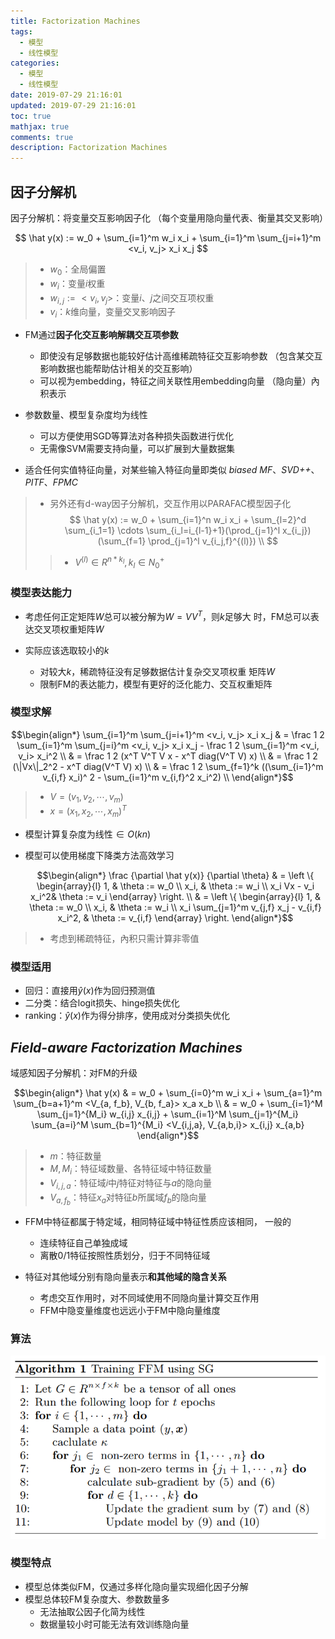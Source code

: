 ```yaml
---
title: Factorization Machines
tags:
  - 模型
  - 线性模型
categories:
  - 模型
  - 线性模型
date: 2019-07-29 21:16:01
updated: 2019-07-29 21:16:01
toc: true
mathjax: true
comments: true
description: Factorization Machines
---
```


##	因子分解机

因子分解机：将变量交互影响因子化
（每个变量用隐向量代表、衡量其交叉影响）

$$
\hat y(x) := w_0 + \sum_{i=1}^m w_i x_i + \sum_{i=1}^m
	\sum_{j=i+1}^m <v_i, v_j> x_i x_j
$$

> - $w_0$：全局偏置
> - $w_i$：变量$i$权重
> - $w_{i,j} := <v_i, v_j>$：变量$i$、$j$之间交互项权重
> - $v_i$：$k$维向量，变量交叉影响因子

-	FM通过**因子化交互影响解耦交互项参数**
	-	即使没有足够数据也能较好估计高维稀疏特征交互影响参数
		（包含某交互影响数据也能帮助估计相关的交互影响）
	-	可以视为embedding，特征之间关联性用embedding向量
		（隐向量）內积表示

-	参数数量、模型复杂度均为线性
	-	可以方便使用SGD等算法对各种损失函数进行优化
	-	无需像SVM需要支持向量，可以扩展到大量数据集

-	适合任何实值特征向量，对某些输入特征向量即类似
	*biased MF*、*SVD++*、*PITF*、*FPMC*

> - 另外还有d-way因子分解机，交互作用以PARAFAC模型因子化
	$$
	\hat y(x) := w_0 + \sum_{i=1}^n w_i x_i + \sum_{l=2}^d \sum_{i_1=1}
		\cdots \sum_{i_l=i_{l-1}+1}(\prod_{j=1}^l x_{i_j})
		(\sum_{f=1} \prod_{j=1}^l v_{i_j,f}^{(l)}) \\
	$$
> > -	$V^{(l)} \in R^{n * k_l}, k_l \in N_0^{+}$

###	模型表达能力

-	考虑任何正定矩阵$W$总可以被分解为$W=V V^T$，则$k$足够大
	时，FM总可以表达交叉项权重矩阵$W$

-	实际应该选取较小的$k$
	-	对较大$k$，稀疏特征没有足够数据估计复杂交叉项权重
		矩阵$W$
	-	限制FM的表达能力，模型有更好的泛化能力、交互权重矩阵

###	模型求解

$$\begin{align*}
\sum_{i=1}^m \sum_{j=i+1}^m <v_i, v_j> x_i x_j & = 
	\frac 1 2 \sum_{i=1}^m \sum_{j=i}^m <v_i, v_j> x_i x_j -
	\frac 1 2 \sum_{i=1}^m <v_i, v_i> x_i^2 \\
& = \frac 1 2 (x^T V^T V x - x^T diag(V^T V) x) \\
& = \frac 1 2 (\|Vx\|_2^2 - x^T diag(V^T V) x) \\
& = \frac 1 2 \sum_{f=1}^k ((\sum_{i=1}^m v_{i,f} x_i)^ 2
	- \sum_{i=1}^m v_{i,f}^2 x_i^2) \\
\end{align*}$$

> - $V = (v_1, v_2, \cdots, v_m)$
> - $x = (x_1, x_2, \cdots, x_m)^T$

-	模型计算复杂度为线性$\in O(kn)$

-	模型可以使用梯度下降类方法高效学习

	$$\begin{align*}
	\frac {\partial \hat y(x)} {\partial \theta} & = \left \{
		\begin{array}{l}
			1, & \theta := w_0 \\
			x_i, & \theta := w_i \\
			x_i Vx - v_i x_i^2& \theta := v_i
		\end{array} \right. \\
	& = \left \{ \begin{array}{l}
			1, & \theta := w_0 \\
			x_i, & \theta := w_i \\
			x_i \sum_{j=1}^m v_{j,f} x_j - v_{i,f} x_i^2,
				& \theta := v_{i,f}
		\end{array} \right.
	\end{align*}$$

> - 考虑到稀疏特征，內积只需计算非零值

###	模型适用

-	回归：直接用$\hat y(x)$作为回归预测值
-	二分类：结合logit损失、hinge损失优化
-	ranking：$\hat y(x)$作为得分排序，使用成对分类损失优化

##	*Field-aware Factorization Machines*

域感知因子分解机：对FM的升级

$$\begin{align*}
\hat y(x) & = w_0 + \sum_{i=0}^m w_i x_i + \sum_{a=1}^m
	\sum_{b=a+1}^m <V_{a, f_b}, V_{b, f_a}> x_a x_b \\
& = w_0 + \sum_{i=1}^M \sum_{j=1}^{M_i} w_{i,j} x_{i,j} +
	\sum_{i=1}^M \sum_{j=1}^{M_i} \sum_{a=i}^M \sum_{b=1}^{M_i}
	<V_{i,j,a}, V_{a,b,i}> x_{i,j} x_{a,b}
\end{align*}$$

> - $m$：特征数量
> - $M, M_i$：特征域数量、各特征域中特征数量
> - $V_{i,j,a}$：特征域$i$中$j$特征对特征与$a$的隐向量
> - $V_{a, f_b}$：特征$x_a$对特征$b$所属域$f_b$的隐向量

-	FFM中特征都属于特定域，相同特征域中特征性质应该相同，
	一般的
	-	连续特征自己单独成域
	-	离散0/1特征按照性质划分，归于不同特征域

-	特征对其他域分别有隐向量表示**和其他域的隐含关系**
	-	考虑交互作用时，对不同域使用不同隐向量计算交互作用
	-	FFM中隐变量维度也远远小于FM中隐向量维度

###	算法

![ffm_steps](imgs/ffm_steps.png)

###	模型特点

-	模型总体类似FM，仅通过多样化隐向量实现细化因子分解
-	模型总体较FM复杂度大、参数数量多
	-	无法抽取公因子化简为线性
	-	数据量较小时可能无法有效训练隐向量


